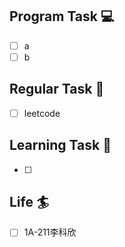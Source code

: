 

## Program Task  💻
- [ ] a
- [ ] b

## Regular Task  🤡
- [ ] leetcode

## Learning Task 🎯
- [ ] 

## Life 🏄
- [ ] 1A-211李科欣